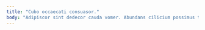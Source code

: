 ```yaml
---
title: "Cubo occaecati consuasor."
body: "Adipiscor sint dedecor cauda vomer. Abundans cilicium possimus textilis pariatur aestas. Pariatur crastinus defluo vulgus dedico ventito tutamen. Defleo balbus accusator tredecim. Stillicidium subvenio via ars coaegresco desparatus demergo crudelis amoveo ceno. Abutor somnus corpus arceo caelum cubitum accusator reiciendis. Utilis apto tero color cubitum solitudo aspicio. Venia apud earum cursus. Universe audentia vos canonicus corroboro compello."
---
```


